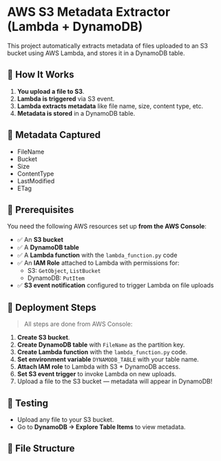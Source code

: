 # AWS S3 Metadata Extractor (Lambda + DynamoDB)

This project automatically extracts metadata of files uploaded to an S3 bucket using AWS Lambda, and stores it in a DynamoDB table.

## 🔧 How It Works

1. **You upload a file to S3**.
2. **Lambda is triggered** via S3 event.
3. **Lambda extracts metadata** like file name, size, content type, etc.
4. **Metadata is stored** in a DynamoDB table.

## 📁 Metadata Captured

- FileName  
- Bucket  
- Size  
- ContentType  
- LastModified  
- ETag

## 🧱 Prerequisites

You need the following AWS resources set up **from the AWS Console**:

- ✅ An **S3 bucket**
- ✅ A **DynamoDB table**
- ✅ A **Lambda function** with the `lambda_function.py` code
- ✅ An **IAM Role** attached to Lambda with permissions for:
  - S3: `GetObject`, `ListBucket`
  - DynamoDB: `PutItem`
- ✅ **S3 event notification** configured to trigger Lambda on file uploads

## 🚀 Deployment Steps

> All steps are done from AWS Console:

1. **Create S3 bucket**.
2. **Create DynamoDB table** with `FileName` as the partition key.
3. **Create Lambda function** with the `lambda_function.py` code.
4. **Set environment variable** `DYNAMODB_TABLE` with your table name.
5. **Attach IAM role** to Lambda with S3 + DynamoDB access.
6. **Set S3 event trigger** to invoke Lambda on new uploads.
7. Upload a file to the S3 bucket — metadata will appear in DynamoDB!

## 🧪 Testing

- Upload any file to your S3 bucket.
- Go to **DynamoDB → Explore Table Items** to view metadata.

## 📂 File Structure

